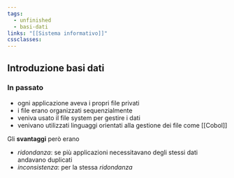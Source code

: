 ```yaml
---
tags:
  - unfinished
  - basi-dati
links: "[[Sistema informativo]]"
cssclasses:
---
```

## Introduzione basi dati

### In passato
- ogni applicazione aveva i propri file privati
- i file erano organizzati sequenzialmente 
- veniva usato il file system per gestire i dati
- venivano utilizzati linguaggi orientati alla gestione dei file come [[Cobol]]

Gli **svantaggi** però erano
- *ridondanza*: se più applicazioni necessitavano degli stessi dati andavano duplicati
- *inconsistenza*: per la stessa *ridondanza* 